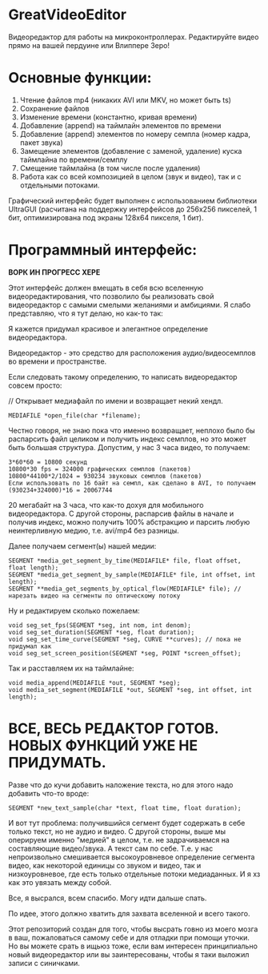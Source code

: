 # GreatVideoEditor
Видеоредактор для работы на микроконтроллерах. Редактируйте видео прямо на вашей пердуине или Влиппере Зеро!

# Основные функции:
1. Чтение файлов mp4 (никаких AVI или MKV, но может быть ts)
2. Сохранение файлов
3. Изменение времени (константно, кривая времени)
4. Добавление (append) на таймлайн элементов по времени
5. Добавление (append) элементов по номеру семпла (номер кадра, пакет звука)
6. Замещение элементов (добавление с заменой, удаление) куска таймлайна по времени/семплу
7. Смещение таймлайна (в том числе после удаления)
8. Работа как со всей композицией в целом (звук и видео), так и с отдельными потоками.

Графический интерфейс будет выполнен с использованием библиотеки UltraGUI (расчитана на поддержку интерфейсов до 256х256 пикселей, 1 бит, оптимизирована под экраны 128х64 пикселя, 1 бит).

# Программный интерфейс:
**ВОРК ИН ПРОГРЕСС ХЕРЕ**

Этот интерфейс должен вмещать в себя всю вселенную видеоредактирования, что позволило бы реализовать свой видеоредактор с самыми смелыми желаниями и амбициями. Я слабо представляю, что я тут делаю, но как-то так:

Я кажется придумал красивое и элегантное определение видеоредактора.

Видеоредактор - это средство для расположения аудио/видеосемплов во времени и пространстве.

Если следовать такому определению, то написать видеоредактор совсем просто:

// Открывает медиафайл по имени и возвращает некий хендл.
```
MEDIAFILE *open_file(char *filename);
```
Честно говоря, не знаю пока что именно возвращает, неплохо было бы распарсить файл целиком и получить индекс семплов, но это может быть большая структура. Допустим, у нас 3 часа видео, то получаем:

```
3*60*60 = 10800 секунд
10800*30 fps = 324000 графических семплов (пакетов)
10800*44100*2/1024 = 930234 звуковых семплов (пакетов)
Если использовать по 16 байт на семпл, как сделано в AVI, то получаем
(930234+324000)*16 = 20067744
```
20 мегабайт на 3 часа, что как-то дохуя для мобильного видеоредактора. С другой стороны, распарсив файлы в начале и получив индекс, можно получить 100% абстракцию и парсить любую неинтерливную медию, т.е. avi/mp4 без разницы.

Далее получаем сегмент(ы) нашей медии:
```
SEGMENT *media_get_segment_by_time(MEDIAFILE* file, float offset, float length);
SEGMENT *media_get_segment_by_sample(MEDIAFILE* file, int offset, int length);
SEGMENT **media_get_segments_by_optical_flow(MEDIAFILE* file); // нарезать видео на сегменты по оптическому потоку
```
Ну и редактируем сколько пожелаем:
```
void seg_set_fps(SEGMENT *seg, int nom, int denom);
void seg_set_duration(SEGMENT *seg, float duration);
void seg_set_time_curve(SEGMENT *seg, CURVE **curves); // пока не придумал как
void seg_set_screen_position(SEGMENT *seg, POINT *screen_offset);
```
Так и расставляем их на таймлайне:
```
void media_append(MEDIAFILE *out, SEGMENT *seg);
void media_set_segment(MEDIAFILE *out, SEGMENT *seg, int offset, int length);
```

# ВСЕ, ВЕСЬ РЕДАКТОР ГОТОВ. НОВЫХ ФУНКЦИЙ УЖЕ НЕ ПРИДУМАТЬ.

Разве что до кучи добавить наложение текста, но для этого надо добавить что-то вроде:
```
SEGMENT *new_text_sample(char *text, float time, float duration);
```
И вот тут проблема: получившийся сегмент будет содержать в себе только текст, но не аудио и видео. С другой стороны, выше мы оперируем именно "медией" в целом, т.е. не задрачиваемся на составляющие видео/звука. А текст сам по себе. Т.е. у нас непроизвольно смешивается высокоуровневое определение сегмента видео, как некоторой единицы со звуком и видео, так и низкоуровневое, где есть только отдельные потоки медиаданных. И я хз как это увязать между собой.

Все, я высрался, всем спасибо. Могу идти дальше спать.

По идее, этого должно хватить для захвата вселенной и всего такого.

Этот репозиторий создан для того, чтобы высрать говно из моего мозга в ваш, пожаловаться самому себе и для отладки при помощи уточки. Но вы можете срать в ищьюз тоже, если вам интересен принципиально новый видеоредактор или вы заинтересованы, чтобы я таки выложил записи с синичками.
